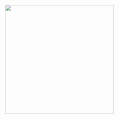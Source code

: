 <img align="left" width="350" src="https://github.com/grace-cie/grace-cie/blob/main/dog.gif"><samp>
